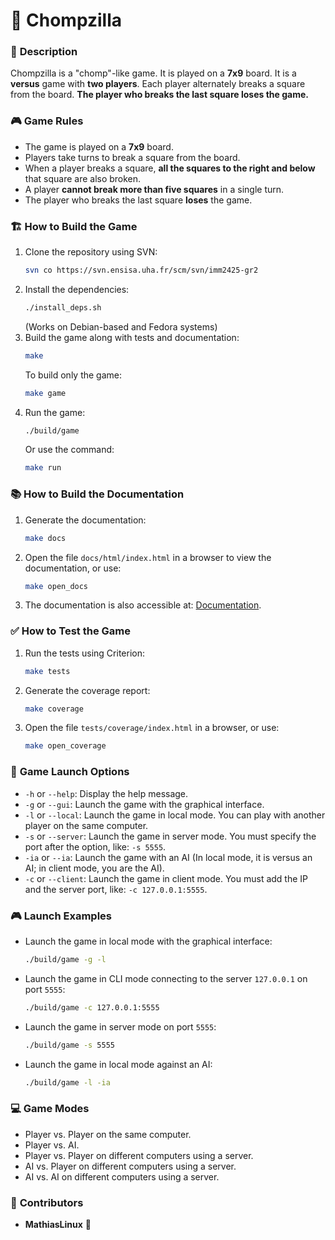 # 🦖 **Chompzilla**

### 📜 **Description**
Chompzilla is a "chomp"-like game. It is played on a **7x9** board. It is a **versus** game with **two players**. Each player alternately breaks a square from the board. **The player who breaks the last square loses the game.**

### 🎮 **Game Rules**
- The game is played on a **7x9** board.
- Players take turns to break a square from the board.
- When a player breaks a square, **all the squares to the right and below** that square are also broken.
- A player **cannot break more than five squares** in a single turn.
- The player who breaks the last square **loses** the game.

### 🏗️ **How to Build the Game**
1. Clone the repository using SVN:
    ```bash
    svn co https://svn.ensisa.uha.fr/scm/svn/imm2425-gr2
    ```
2. Install the dependencies:
    ```bash
    ./install_deps.sh
    ```
   (Works on Debian-based and Fedora systems)
3. Build the game along with tests and documentation:
    ```bash
    make
    ```
   To build only the game:
    ```bash
    make game
    ```
4. Run the game:
    ```bash
    ./build/game
    ```
    Or use the command:
    ```bash
    make run
    ```

### 📚 **How to Build the Documentation**
1. Generate the documentation:
    ```bash
    make docs
    ```
2. Open the file `docs/html/index.html` in a browser to view the documentation, or use:
    ```bash
    make open_docs
    ```
3. The documentation is also accessible at: [Documentation](https://docs.ensisa.iutmulhouse.fr).

### ✅ **How to Test the Game**
1. Run the tests using Criterion:
    ```bash
    make tests
    ```
2. Generate the coverage report:
    ```bash
    make coverage
    ```
3. Open the file `tests/coverage/index.html` in a browser, or use:
    ```bash
    make open_coverage
    ```

### 🚀 **Game Launch Options**
- `-h` or `--help`: Display the help message.
- `-g` or `--gui`: Launch the game with the graphical interface.
- `-l` or `--local`: Launch the game in local mode. You can play with another player on the same computer.
- `-s` or `--server`: Launch the game in server mode. You must specify the port after the option, like: `-s 5555`.
- `-ia` or `--ia`: Launch the game with an AI (In local mode, it is versus an AI; in client mode, you are the AI).
- `-c` or `--client`: Launch the game in client mode. You must add the IP and the server port, like: `-c 127.0.0.1:5555`.

### 🎮 **Launch Examples**
- Launch the game in local mode with the graphical interface:
    ```bash
    ./build/game -g -l
    ```
- Launch the game in CLI mode connecting to the server `127.0.0.1` on port `5555`:
    ```bash
    ./build/game -c 127.0.0.1:5555
    ```
- Launch the game in server mode on port `5555`:
    ```bash
    ./build/game -s 5555
    ```
- Launch the game in local mode against an AI:
    ```bash
    ./build/game -l -ia
    ```

### 💻 **Game Modes**
- Player vs. Player on the same computer.
- Player vs. AI.
- Player vs. Player on different computers using a server.
- AI vs. Player on different computers using a server.
- AI vs. AI on different computers using a server.

### 👥 **Contributors**
- **MathiasLinux** 🤝
